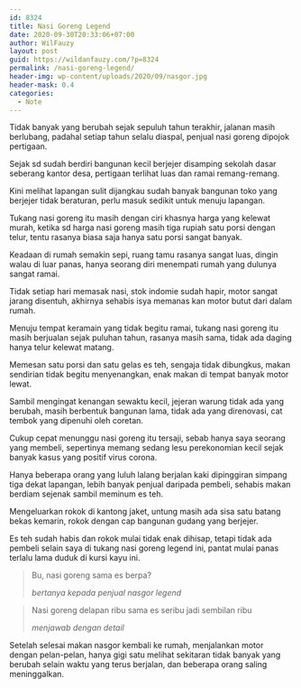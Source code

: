 ```yaml
---
id: 8324
title: Nasi Goreng Legend
date: 2020-09-30T20:33:06+07:00
author: WilFauzy
layout: post
guid: https://wildanfauzy.com/?p=8324
permalink: /nasi-goreng-legend/
header-img: wp-content/uploads/2020/09/nasgor.jpg
header-mask: 0.4
categories:
  - Note
---
```

Tidak banyak yang berubah sejak sepuluh tahun terakhir, jalanan masih berlubang, padahal setiap tahun selalu diaspal, penjual nasi goreng dipojok pertigaan.

Sejak sd sudah berdiri bangunan kecil berjejer disamping sekolah dasar seberang kantor desa, pertigaan terlihat luas dan ramai remang-remang.

Kini melihat lapangan sulit dijangkau sudah banyak bangunan toko yang berjejer tidak beraturan, perlu masuk sedikit untuk menuju lapangan.

Tukang nasi goreng itu masih dengan ciri khasnya harga yang kelewat murah, ketika sd harga nasi goreng masih tiga rupiah satu porsi dengan telur, tentu rasanya biasa saja hanya satu porsi sangat banyak.

Keadaan di rumah semakin sepi, ruang tamu rasanya sangat luas, dingin walau di luar panas, hanya seorang diri menempati rumah yang dulunya sangat ramai.

Tidak setiap hari memasak nasi, stok indomie sudah hapir, motor sangat jarang disentuh, akhirnya sehabis isya memanas kan motor butut dari dalam rumah.

Menuju tempat keramain yang tidak begitu ramai, tukang nasi goreng itu masih berjualan sejak puluhan tahun, rasanya masih sama, tidak ada daging hanya telur kelewat matang.

Memesan satu porsi dan satu gelas es teh, sengaja tidak dibungkus, makan sendirian tidak begitu menyenangkan, enak makan di tempat banyak motor lewat.

Sambil mengingat kenangan sewaktu kecil, jejeran warung tidak ada yang berubah, masih berbentuk bangunan lama, tidak ada yang direnovasi, cat tembok yang dipenuhi oleh coretan.

Cukup cepat menunggu nasi goreng itu tersaji, sebab hanya saya seorang yang membeli, sepertinya memang sedang lesu perekonomian kecil sejak banyak kasus yang positif virus corona.

Hanya beberapa orang yang luluh lalang berjalan kaki dipinggiran simpang tiga dekat lapangan, lebih banyak penjual daripada pembeli, sehabis makan berdiam sejenak sambil meminum es teh.

Mengeluarkan rokok di kantong jaket, untung masih ada sisa satu batang bekas kemarin, rokok dengan cap bangunan gudang yang berjejer.

Es teh sudah habis dan rokok mulai tidak enak dihisap, tetapi tidak ada pembeli selain saya di tukang nasi goreng legend ini, pantat mulai panas terlalu lama duduk di kursi kayu ini.

<blockquote class="wp-block-quote">
  <p>
    Bu, nasi goreng sama es berpa?
  </p>
  
  <cite>bertanya kepada penjual nasgor legend</cite>
</blockquote>

<blockquote class="wp-block-quote">
  <p>
    Nasi goreng delapan ribu sama es seribu jadi sembilan ribu
  </p>
  
  <cite>menjawab dengan detail</cite>
</blockquote>

Setelah selesai makan nasgor kembali ke rumah, menjalankan motor dengan pelan-pelan, hanya gigi satu melihat sekitaran tidak banyak yang berubah selain waktu yang terus berjalan, dan beberapa orang saling meninggalkan.